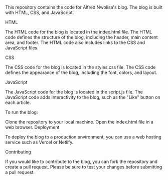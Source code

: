 This repository contains the code for Alfred Nwolisa's blog. The blog is built with HTML, CSS, and JavaScript.

HTML

The HTML code for the blog is located in the index.html file. The HTML code defines the structure of the blog, including the header, main content area, and footer. The HTML code also includes links to the CSS and JavaScript files.

CSS

The CSS code for the blog is located in the styles.css file. The CSS code defines the appearance of the blog, including the font, colors, and layout.

JavaScript

The JavaScript code for the blog is located in the script.js file. The JavaScript code adds interactivity to the blog, such as the "Like" button on each article.

To run the blog:

Clone the repository to your local machine.
Open the index.html file in a web browser.
Deployment

To deploy the blog to a production environment, you can use a web hosting service such as Vercel or Netlify.

Contributing

If you would like to contribute to the blog, you can fork the repository and create a pull request. Please be sure to test your changes before submitting a pull request.